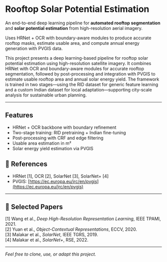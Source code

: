 # Rooftop Solar Potential Estimation

An end-to-end deep learning pipeline for **automated rooftop segmentation** and **solar potential estimation** from high-resolution aerial imagery.  

Uses HRNet + OCR with boundary-aware modules to produce accurate rooftop masks, estimate usable area, and compute annual energy generation with PVGIS data.

This project presents a deep learning-based pipeline for rooftop solar potential estimation using high-resolution satellite imagery. It combines HRNet with OCR and boundary-aware modules for accurate rooftop segmentation, followed by post-processing and integration with PVGIS to estimate usable rooftop area and annual solar energy yield. The framework is trained in two stages—using the RID dataset for generic feature learning and a custom Indian dataset for local adaptation—supporting city-scale analysis for sustainable urban planning.

---

## Features

- HRNet + OCR backbone with boundary refinement
- Two-stage training: RID pretraining + Indian fine-tuning
- Post-processing with CRF and edge filtering
- Usable area estimation in m²
- Solar energy yield estimation via PVGIS


## 🔗 References

- HRNet [1], OCR [2], SolarNet [3], SolarNet+ [4]
- PVGIS: [https://ec.europa.eu/jrc/en/pvgis](https://ec.europa.eu/jrc/en/pvgis)

---

## 📜 Selected Papers

[1] Wang et al., *Deep High-Resolution Representation Learning*, IEEE TPAMI, 2021.  
[2] Yuan et al., *Object-Contextual Representations*, ECCV, 2020.  
[3] Malakar et al., *SolarNet*, IEEE TGRS, 2019.  
[4] Malakar et al., *SolarNet+*, RSE, 2022.

---

*Feel free to clone, use, or adapt this project.*


